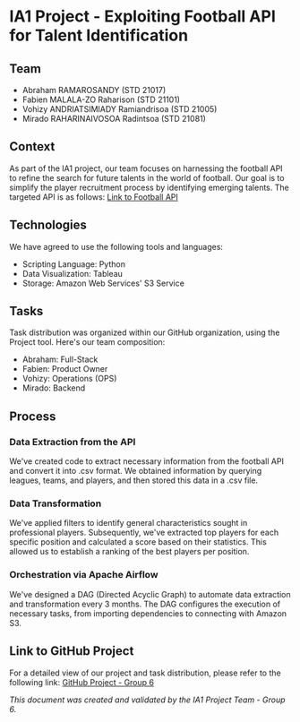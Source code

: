 # IA1 Project - Exploiting Football API for Talent Identification

## Team
- Abraham RAMAROSANDY (STD 21017)
- Fabien MALALA-ZO Raharison (STD 21101)
- Vohizy ANDRIATSIMIADY Ramiandrisoa (STD 21005)
- Mirado RAHARINAIVOSOA Radintsoa (STD 21081)

## Context
As part of the IA1 project, our team focuses on harnessing the football API to refine the search for future talents in the world of football. Our goal is to simplify the player recruitment process by identifying emerging talents. The targeted API is as follows: [Link to Football API](https://apifootball.com/documentation/?gclid=CjwKCAjw8symBhAqEiwAaTA__FHopu1tvtKPyd9Kq2CkYNy4z1voKLIXDjwRvuOmvwmhqVebHnzE-RoC6ngQAvD_BwE)

## Technologies
We have agreed to use the following tools and languages:
- Scripting Language: Python
- Data Visualization: Tableau
- Storage: Amazon Web Services' S3 Service

## Tasks
Task distribution was organized within our GitHub organization, using the Project tool. Here's our team composition:
- Abraham: Full-Stack 
- Fabien: Product Owner
- Vohizy: Operations (OPS)
- Mirado: Backend

## Process

### Data Extraction from the API
We've created code to extract necessary information from the football API and convert it into .csv format. We obtained information by querying leagues, teams, and players, and then stored this data in a .csv file.

### Data Transformation
We've applied filters to identify general characteristics sought in professional players. Subsequently, we've extracted top players for each specific position and calculated a score based on their statistics. This allowed us to establish a ranking of the best players per position.

### Orchestration via Apache Airflow
We've designed a DAG (Directed Acyclic Graph) to automate data extraction and transformation every 3 months. The DAG configures the execution of necessary tasks, from importing dependencies to connecting with Amazon S3.

## Link to GitHub Project
For a detailed view of our project and task distribution, please refer to the following link: [GitHub Project - Group 6](https://github.com/orgs/G6-Data-Project/projects/1/views/1)

*This document was created and validated by the IA1 Project Team - Group 6.*
